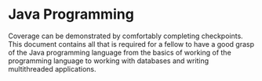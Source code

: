 # Java Programming

Coverage can be demonstrated by comfortably completing checkpoints.
This document contains all that is required for a fellow to have a good grasp of the Java programming language from the basics of working of the programming language to working with databases and writing multithreaded applications.
